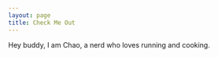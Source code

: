 ```yaml
---
layout: page
title: Check Me Out
---
```


Hey buddy, I am Chao, a nerd who loves running and cooking.